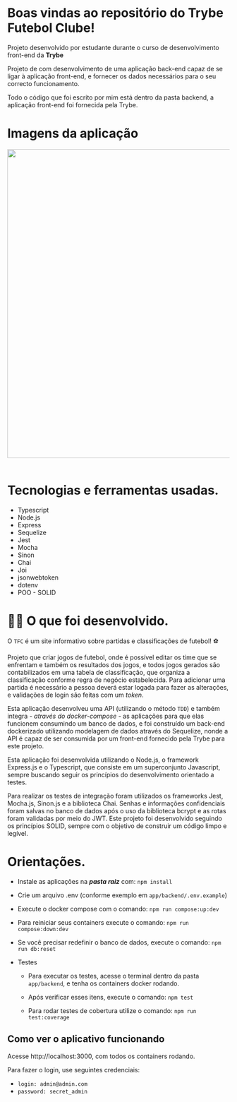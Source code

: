 # Boas vindas ao repositório do Trybe Futebol Clube!

Projeto desenvolvido por estudante durante o curso de desenvolvimento front-end da **Trybe**

Projeto de com desenvolvimento de uma aplicação back-end capaz de se ligar à aplicação front-end, e fornecer os dados necessários para o seu correcto funcionamento.

Todo o código que foi escrito por mim está dentro da pasta backend, a aplicação front-end foi fornecida pela Trybe.

# Imagens da aplicação

<div align="center">
 <kbd>
   <img src="https://user-images.githubusercontent.com/94480963/188166689-f3c6903e-ca71-4ffe-bd0a-ce7454af3af2.png" width="700">
 </kbd>
</div>
<br />

# Tecnologias e ferramentas usadas.

- Typescript
- Node.js
- Express
- Sequelize 
- Jest
- Mocha
- Sinon
- Chai
- Joi
- jsonwebtoken
- dotenv
- POO - SOLID


# 👨‍💻 O que foi desenvolvido.

  O `TFC` é um site informativo sobre partidas e classificações de futebol! ⚽️

Projeto que criar jogos de futebol, onde é possível editar os time que se enfrentam e também os resultados dos jogos, e todos jogos gerados são contabilizados em uma tabela de classificação, que organiza a classificação conforme regra de negócio estabelecida. Para adicionar uma partida é necessário  a pessoa deverá estar logada para fazer as alterações, e validações de login são feitas com um _token_.

Esta aplicação desenvolveu uma API (utilizando o método `TDD`) e também integra *- através do docker-compose -* as aplicações para que elas funcionem consumindo um banco de dados, e foi construído um back-end dockerizado utilizando modelagem de dados através do Sequelize, nonde a API é capaz de ser consumida por um front-end fornecido pela Trybe para este projeto.



Esta aplicação foi desenvolvida utilizando o Node.js, o framework Express.js e o Typescript, que consiste em um superconjunto Javascript, sempre buscando seguir os princípios do desenvolvimento orientado a testes.

Para realizar os testes de integração foram utilizados os frameworks Jest, Mocha.js, Sinon.js e a biblioteca Chai. Senhas e informações confidenciais foram salvas no banco de dados após o uso da biblioteca bcrypt e as rotas foram validadas por meio do JWT. Este projeto foi desenvolvido seguindo os princípios SOLID, sempre com o objetivo de construir um código limpo e legível.


# Orientações.

- Instale as aplicações na ***pasta raiz*** com:  `npm install` 

- Crie um arquivo .env (conforme exemplo em `app/backend/.env.example`)

- Execute o docker compose com o comando: `npm run compose:up:dev`

- Para reiniciar seus containers execute o comando: `npm run compose:down:dev`

- Se você precisar redefinir o banco de dados, execute o comando: `npm run db:reset`


* Testes

  * Para executar os testes, acesse o terminal dentro da pasta `app/backend`, e tenha os containers docker rodando.

  * Após verificar esses itens, execute o comando: `npm test`

  * Para rodar testes de cobertura utilize o comando: `npm run test:coverage`

## Como ver o aplicativo funcionando
Acesse http://localhost:3000, com todos os containers rodando.

Para fazer o login, use seguintes credenciais:

- `login: admin@admin.com`
- `password: secret_admin`
